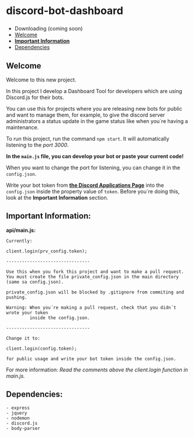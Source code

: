 # discord-bot-dashboard

###
* Downloading (coming soon)
* [Welcome](https://github.com/julianYaman/discord-bot-dashboard#welcome)
* [**Important Information**](https://github.com/julianYaman/discord-bot-dashboard#important-information)
* [Dependencies](https://github.com/julianYaman/discord-bot-dashboard#dependencies)
##

## Welcome

Welcome to this new project.

In this project I develop a Dashboard Tool for developers which are using Discord.js for their bots. 

You can use this for projects where you are releasing new bots for public and want to manage them, for example, to give the discord server administrators a status update in the game status like when you´re having a maintenance.

To run this project, run the command `npm start`.
It will automatically listening to the _port 3000_.

**In the `main.js` file, you can develop your bot or paste your current code!**

When you want to change the port for listening, you can change it in the `config.json`.

Write your bot token from [**the Discord Applications Page**](https://discordapp.com/developers/applications/me) into the 
`config.json` inside the property value of `token`. Before you´re doing this, look at the **Important Information** section.

## Important Information:

**api/main.js:**

```
Currently:

client.login(prv_config.token);

--------------------------------

Use this when you fork this project and want to make a pull request.
You must create the file private_config.json in the main directory (same sa config.json).

private_config.json will be blocked by .gitignore from commiting and pushing.

Warning: When you´re making a pull request, check that you didn´t wrote your token 
         inside the config.json.

--------------------------------

Change it to:

client.login(config.token);

for public usage and write your bot token inside the config.json.

```

For more information: _Read the comments above the client.login function in main.js._

## Dependencies:

```
- express
- jquery
- nodemon
- discord.js
- body-parser
```